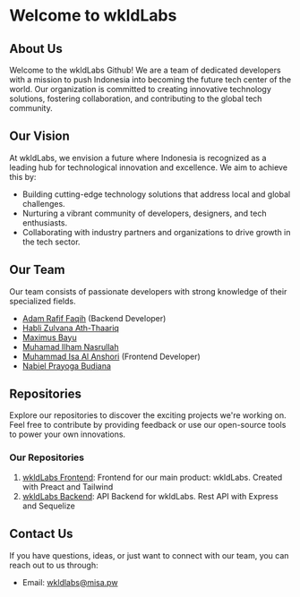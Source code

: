 # Welcome to wkldLabs

## About Us

Welcome to the wkldLabs Github! We are a team of dedicated developers with a mission to push Indonesia into becoming the future tech center of the world. Our organization is committed to creating innovative technology solutions, fostering collaboration, and contributing to the global tech community.

## Our Vision

At wkldLabs, we envision a future where Indonesia is recognized as a leading hub for technological innovation and excellence. We aim to achieve this by:

- Building cutting-edge technology solutions that address local and global challenges.
- Nurturing a vibrant community of developers, designers, and tech enthusiasts.
- Collaborating with industry partners and organizations to drive growth in the tech sector.

## Our Team

Our team consists of passionate developers with strong knowledge of their specialized fields.

- [Adam Rafif Faqih](https://github.com/AdamRFaqih) (Backend Developer)
- [Habli Zulvana Ath-Thaariq](https://github.com/)
- [Maximus Bayu](https://github.com/)
- [Muhamad Ilham Nasrullah](https://github.com/)
- [Muhammad Isa Al Anshori](https://github.com/misaalanshori) (Frontend Developer)
- [Nabiel Prayoga Budiana](https://github.com/)

## Repositories

Explore our repositories to discover the exciting projects we're working on. Feel free to contribute by providing feedback or use our open-source tools to power your own innovations.

### Our Repositories

1. [wkldLabs Frontend](https://github.com/WKLD-Labs/frontend): Frontend for our main product: wkldLabs. Created with Preact and Tailwind
2. [wkldLabs Backend](https://github.com/WKLD-Labs/backend): API Backend for wkldLabs. Rest API with Express and Sequelize

## Contact Us

If you have questions, ideas, or just want to connect with our team, you can reach out to us through:

- Email: [wkldlabs@misa.pw](mailto:wkldlabs@misa.pw)
